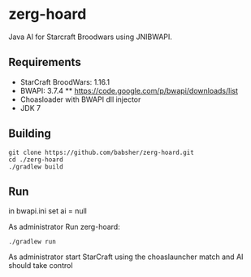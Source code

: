 zerg-hoard
==========

Java AI for Starcraft Broodwars using JNIBWAPI.

## Requirements
* StarCraft BroodWars: 1.16.1
* BWAPI: 3.7.4 
** https://code.google.com/p/bwapi/downloads/list
* Choasloader with BWAPI dll injector
* JDK 7

## Building

```
git clone https://github.com/babsher/zerg-hoard.git
cd ./zerg-hoard
./gradlew build
```

## Run

in bwapi.ini set ai = null

As administrator Run zerg-hoard:
```
./gradlew run
```

As administrator start StarCraft using the choaslauncher match and AI should take control